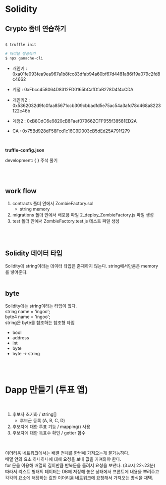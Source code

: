 # Solidity

## Crypto 좀비 연습하기

```sh

$ truffle init

# 터미널 생성하기
$ npx ganache-cli

```

-   개인키 : 0xa01fe093fea9ea967a1b8fcc83dfab94a60bf67d4481a86f19a079c2fd8c4662
-   계정 : 0xFbcc458064D8312FD0165bCafDfaB278D4f4cCDA

-   개인키2 : 0x5362032d9fc0faa85671ccb309cbbadfd5e75ac54a3afd78d468a8223122c46b
-   계정2 : 0xB8CdC6e9820cB8Faef079662CFF955f38581ED2A

-   CA : 0x75Bd928dF58Fcd1c16C9D003cB5dEd25A791f279

<br>

**truffle-config.json**

development: { } 주석 풀기

<br>
<br>

## work flow

1. contracts 폴더 안에서 ZombieFactory.sol
    - string memory
2. migrations 폴더 안에서 배포용 파일 2_deploy_ZombieFactory.js 파일 생성
3. test 폴더 안에서 ZombieFactory.test.js 테스트 파일 생성

<br>
<br>

## Solidity 데이터 타입

Solidity에 string이라는 데이터 타입은 존재하지 않는다. string에서만큼은 memory를 넣어준다.
<br>
<br>

## byte

Solidity에는 string이라는 타입이 없다.
<br>
string name = 'ingoo';
<br>
byte4 name = 'ingoo';
<br>
string은 byte를 참조하는 참조형 타입
<br>

-   bool
-   address
-   int
-   byte
-   byte -> string

<br>
<br>

# Dapp 만들기 (투표 앱)

<br>

1. 후보자 초기화 / string[]
    - 후보군 등록 (A, B, C, D)
2. 후보자에 대한 투표 기능 / mapping() 사용
3. 후보자에 대한 득표수 확인 / getter 함수

<br>

이더리움 네트워크에서는 배열 전체를 한번에 가져오는게 불가능하다.
<br>
배열 안의 요소 하나하나에 대해 요청을 보내 값을 가져와야 한다.
<br>
for 문을 이용해 배열의 길이만큼 반복문을 돌려서 요청을 보낸다. (3교시 22~23분)
<br>
따라서 리스트 형태의 데이터는 DB에 저장해 놓은 상태에서 프론트에 내용을 뿌려주고
<br>
각각의 요소에 해당하는 값만 이더리움 네트워크에 요청해서 가져오는 방식을 채택.
<br>
